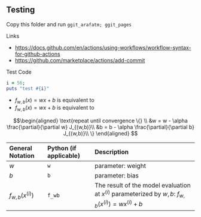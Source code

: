 ## Testing

Copy this folder and run `ggit_arafatm; ggit_pages`

Links
- https://docs.github.com/en/actions/using-workflows/workflow-syntax-for-github-actions
- https://github.com/marketplace/actions/add-commit

Test Code
```ruby
i = 56;
puts "test #{i}"
```

- $`f_{w,b}(x) = wx + b`$ is equivalent to 
- $f_{w,b}(x) = wx + b$ is equivalent to 

```math
\begin{aligned}
\text{repeat until convergence \{} \\ 
  &w = w - \alpha \frac{\partial}{\partial w} J_{(w,b)}\\
  &b = b - \alpha \frac{\partial}{\partial b} J_{(w,b)}\\
\}
\end{aligned}

```

| General Notation       | Python (if applicable) | Description                                                                                                   |
| :--                    | :--                    | :--                                                                                                           |
| $`w`$                  | `w`                    | parameter: weight                                                                                             |
| $`b`$                  | `b`                    | parameter: bias                                                                                               |
| $`f_{w,b}(x^{(i)})`$   | `f_wb`                 | The result of the model evaluation at $`x^{(i)}`$ parameterized by $`w,b`$: $`f_{w,b}(x^{(i)}) = wx^{(i)}+b`$ |


